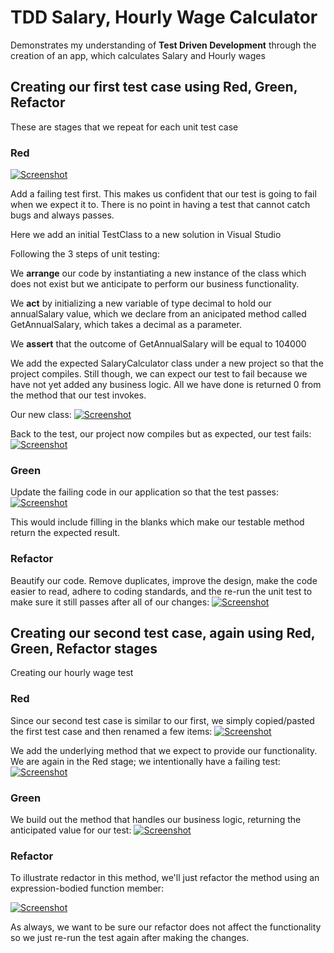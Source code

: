 # TDD Salary, Hourly Wage Calculator
Demonstrates my understanding of **Test Driven Development** through the creation of an app, which calculates Salary and Hourly wages


## Creating our first test case using Red, Green, Refactor

These are stages that we repeat for each unit test case

### Red

[![Screenshot](https://github.com/codeman061988/TddSalaryHourlyWageCalc/blob/master/docs/RedScreenshot.PNG "Screenshot")](https://github.com/codeman061988/TddSalaryHourlyWageCalc/blob/master/docs/RedScreenshot.PNG "Screenshot")

Add a failing test first. This makes us confident that our test is going to fail when we expect it to. There is no point in having a test that cannot catch bugs and always passes.

Here we add an initial TestClass to a new solution in Visual Studio

Following the 3 steps of unit testing:

We **arrange** our code by instantiating a new instance of the class which does not exist but we anticipate to perform our business functionality.

We **act** by initializing a new variable of type decimal to hold our annualSalary value, which we declare from an anicipated method called GetAnnualSalary, which takes a decimal as a parameter.

We **assert** that the outcome of GetAnnualSalary will be equal to 104000

We add the expected SalaryCalculator class under a new project so that the project compiles. Still though, we can expect our test to fail because we have not yet added any business logic. All we have done is returned 0 from the method that our test invokes.

Our new class:
[![Screenshot](https://github.com/codeman061988/TddSalaryHourlyWageCalc/blob/master/docs/RedScreenshot2.PNG "Screenshot")](https://github.com/codeman061988/TddSalaryHourlyWageCalc/blob/master/docs/RedScreenshot2.PNG "Screenshot")

Back to the test, our project now compiles but as expected, our test fails:
[![Screenshot](https://github.com/codeman061988/TddSalaryHourlyWageCalc/blob/master/docs/RedScreenshot3.PNG "Screenshot")](https://github.com/codeman061988/TddSalaryHourlyWageCalc/blob/master/docs/RedScreenshot3.PNG "Screenshot")

### Green
Update the failing code in our application so that the test passes:
[![Screenshot](https://github.com/codeman061988/TddSalaryHourlyWageCalc/blob/master/docs/GreenScreenshot.PNG "Screenshot")](https://github.com/codeman061988/TddSalaryHourlyWageCalc/blob/master/docs/GreenScreenshot.PNG "Screenshot")

This would include filling in the blanks which make our testable method return the expected result.

### Refactor
Beautify our code. Remove duplicates, improve the design, make the code easier to read, adhere to coding standards, and the re-run the unit test to make sure it still passes after all of our changes:
[![Screenshot](https://github.com/codeman061988/TddSalaryHourlyWageCalc/blob/master/docs/RefactorScreenshot.PNG "Screenshot")](https://github.com/codeman061988/TddSalaryHourlyWageCalc/blob/master/docs/RefactorScreenshot.PNG "Screenshot")

## Creating our second test case, again using Red, Green, Refactor stages

Creating our hourly wage test

### Red

Since our second test case is similar to our first, we simply copied/pasted the first test case and then renamed a few items: 
[![Screenshot](https://github.com/codeman061988/TddSalaryHourlyWageCalc/blob/master/docs/SecondRedScreenshot.PNG "Screenshot")](https://github.com/codeman061988/TddSalaryHourlyWageCalc/blob/master/docs/SecondRedScreenshot.PNG "Screenshot")

We add the underlying method that we expect to provide our functionality. We are again in the Red stage; we intentionally have a failing test:
[![Screenshot](https://github.com/codeman061988/TddSalaryHourlyWageCalc/blob/master/docs/SecondRedScreenshot2.PNG "Screenshot")](https://github.com/codeman061988/TddSalaryHourlyWageCalc/blob/master/docs/SecondRedScreenshot2.PNG "Screenshot")

### Green

We build out the method that handles our business logic, returning the anticipated value for our test:
[![Screenshot](https://github.com/codeman061988/TddSalaryHourlyWageCalc/blob/master/docs/SecondGreenScreenshot.PNG "Screenshot")](https://github.com/codeman061988/TddSalaryHourlyWageCalc/blob/master/docs/SecondGreenScreenshot.PNG "Screenshot")

### Refactor
To illustrate redactor in this method, we'll just refactor the method using an expression-bodied function member:

[![Screenshot](https://github.com/codeman061988/TddSalaryHourlyWageCalc/blob/master/docs/SecondRefactorScreenshot.PNG "Screenshot")](https://github.com/codeman061988/TddSalaryHourlyWageCalc/blob/master/docs/SecondRefactorScreenshot.PNG "Screenshot")

As always, we want to be sure our refactor does not affect the functionality so we just re-run the test again after making the changes.
